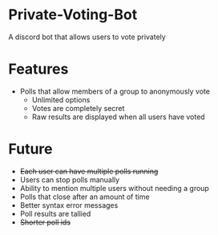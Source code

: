 # Private-Voting-Bot
A discord bot that allows users to vote privately

# Features
  - Polls that allow members of a group to anonymously vote
    - Unlimited options
    - Votes are completely secret
    - Raw results are displayed when all users have voted

# Future
  - ~~Each user can have multiple polls running~~
  - Users can stop polls manually
  - Ability to mention multiple users without needing a group
  - Polls that close after an amount of time
  - Better syntax error messages
  - Poll results are tallied
  - ~~Shorter poll ids~~
